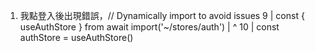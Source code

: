 1. 我點登入後出現錯誤，// Dynamically import to avoid issues
9  |    const { useAuthStore } from await import('~/stores/auth')
   |                           ^
10 |    const authStore = useAuthStore()